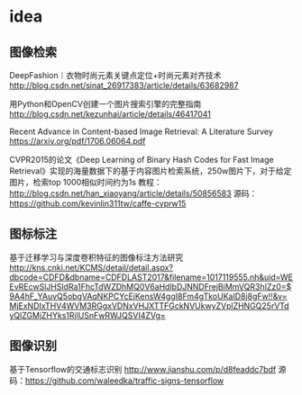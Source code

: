# idea

## 图像检索
DeepFashion︱衣物时尚元素关键点定位+时尚元素对齐技术
http://blog.csdn.net/sinat_26917383/article/details/63682987

用Python和OpenCV创建一个图片搜索引擎的完整指南
http://blog.csdn.net/kezunhai/article/details/46417041

Recent Advance in Content-based Image Retrieval: A Literature Survey
https://arxiv.org/pdf/1706.06064.pdf

CVPR2015的论文《Deep Learning of Binary Hash Codes for Fast Image Retrieval》实现的海量数据下的基于内容图片检索系统，250w图片下，对于给定图片，检索top 1000相似时间约为1s 教程：http://blog.csdn.net/han_xiaoyang/article/details/50856583 源码：https://github.com/kevinlin311tw/caffe-cvprw15


## 图标标注
基于迁移学习与深度卷积特征的图像标注方法研究 
http://kns.cnki.net/KCMS/detail/detail.aspx?dbcode=CDFD&dbname=CDFDLAST2017&filename=1017119555.nh&uid=WEEvREcwSlJHSldRa1FhcTdWZDhMQ0V6aHdlbDJNNDFrejBiMmVQR3hIZz0=$9A4hF_YAuvQ5obgVAqNKPCYcEjKensW4ggI8Fm4gTkoUKaID8j8gFw!!&v=MjExNDIxTHV4WVM3RGgxVDNxVHJXTTFGckNVUkwyZVplZHNGQ25rVTdyQlZGMjZHYks1RjlUSnFwRWJQSVI4ZVg=


## 图像识别
基于Tensorflow的交通标志识别 http://www.jianshu.com/p/d8feaddc7bdf  源码：https://github.com/waleedka/traffic-signs-tensorflow

